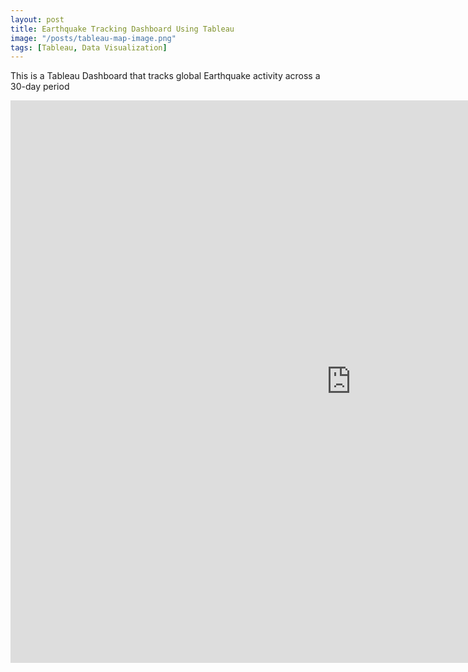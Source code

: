 ```yaml
---
layout: post
title: Earthquake Tracking Dashboard Using Tableau
image: "/posts/tableau-map-image.png"
tags: [Tableau, Data Visualization]
---
```



This is a Tableau Dashboard that tracks global Earthquake activity across a 30-day period
<iframe seamless frameborder="0" src="https://public.tableau.com/views/DSIEarthquakeDashboard_17589347338450/DSIEarthquakeTracker?:embed=yes&:display_count=yes&:showVizHome=no" width = '1090' height = '900'></iframe>
